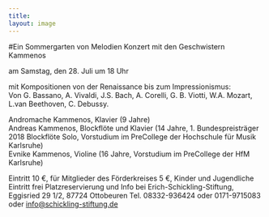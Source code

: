 ```yaml
---
title: 
layout: image
---
```


#Ein Sommergarten von Melodien
Konzert mit den Geschwistern Kammenos  

am Samstag, den 28. Juli um 18 Uhr   

mit Kompositionen von der Renaissance bis zum Impressionismus:   
Von G. Bassano, A. Vivaldi, J.S. Bach, A. Corelli, G. B. Viotti, W.A. Mozart, L.van Beethoven, C. Debussy.   

Andromache Kammenos, Klavier (9 Jahre)    
Andreas Kammenos, Blockflöte und Klavier (14 Jahre, 1. Bundespreisträger 2018 Blockflöte Solo, Vorstudium im PreCollege der Hochschule für Musik Karlsruhe)   
Evnike Kammenos, Violine (16 Jahre, Vorstudium im PreCollege der HfM Karlsruhe)



Eintritt 10 €, für Mitglieder des Förderkreises 5 €, Kinder und Jugendliche Eintritt frei
Platzreservierung und Info bei
Erich-Schickling-Stiftung, Eggisried 29 1/2, 87724 Ottobeuren
Tel. 08332-936424 oder 0171-9715083 
oder info@schickling-stiftung.de
